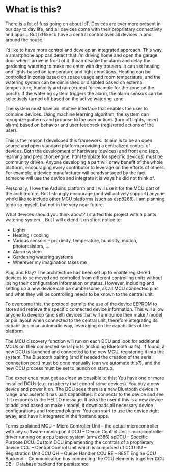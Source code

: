 # What is this?
There is a lot of fuss going on about IoT. Devices are ever more present in our day to day life, and all devices come with their proprietary connectivity and apps… But I’d like to have a central control over all devices in and around the house.

I’d like to have more control and develop an integrated approach. This way, a smartphone app can detect that I’m driving home and open the garage door when I arrive in front of it. It can disable the alarm and delay the gardening watering to make me enter with dry trousers. It can set heating and lights based on temperature and light conditions.
Heating can be controlled in zones based on space usage and room temperature, and the watering system can be diminished or disabled based on external temperature, humidity and rain (except for example for the zone on the porch). If the watering system triggers the alarm, the alarm sensors can be selectively turned off based on the active watering zone.

The system must have an intuitive interface that enables the user to combine devices. Using machine learning algorithm, the system can recognize patterns and propose to the user actions (turn off lights, insert alarm) based on behavior and user feedback (registered actions of the user).

This is the reason I developed this framework. Its aim is to be an open source and open standard platform providing a centralized control of devices. Both the development of hardware (devices) and front end (app, learning and prediction engine, html template for specific devices) must be community driven. Anyone developing a part will draw benefit of the whole platform, encouraging every contributor to leverage on the efforts of others. For example, a device manufacturer will be advantaged by the fact someone will use the device and integrate it is ways he did not think of.

Personally, I love the Arduino platform and I will use it for the MCU part of the architecture. But I strongly encourage (and will actively support) anyone who’d like to include other MCU platforms (such as esp8266). I am planning to do so myself, but not in the very near future.

What devices should you think about?
I started this project with a plants watering system… But I will extend it on short notice to:
-	Lights
-	Heating / cooling
-	Various sensors – proximity, temperature, humidity, motion, photoresistors, …
-	Alarm system
-	Gardening watering systems
-	Wherever my imagination takes me

Plug and Play?
The architecture has been set up to enable registered devices to be moved and controlled from different controlling units without losing their configuration information or status. However, including and setting up a new device can be cumbersome, as all MCU connected pins and what they will be controlling needs to be known to the central unit.

To overcome this, the protocol permits the use of the device EEPROM to store and retrieve the specific connected device information. This will allow anyone to develop (and sell) devices that will announce their make / model or pin layout when connected to the central unit, therefore integrating its capabilities in an automatic way, leveraging on the capabilities of the platform.

The MCU discovery function will run on each DCU and look for additional MCUs on their connected serial ports (including Bluetooth uarts). If found, a new DCU is launched and connected to the new MCU, registering it into the system. The Bluetooth pairing (and if needed the creation of the serial connection port) must be done manually (can we automate this?), and the new DCU process must be set to launch on startup.

The experience must get as close as possible to this: You have one or more installed DCUs (e.g. raspberry that control some devices). You buy a new device and power it on. The DCU sees there is a new Bluetooth device in range, and asserts it has uart capabilities. it connects to the device and see if it responds to the HELLO message. It asks the user if this is a new device to add, and based on make / model, it downloads all necessary device configurations and frontend plugins. You can start to use the device right away, and have it integrated in the frontend apps.

Terms explained
MCU – Micro Controller Unit – the actual microcontroller with any software running on it
DCU – Device Control Unit – microcontroller driver running on a cpu based system (arm/x386)
spDCU – Specific Purpose DCU. Custom DCU implementing the controls of a proprietary device
CCU – Central Control Unit which is composed of
	CCU RU – Registration Unit
	CCU QH – Queue Handler
	CCU RE – REST Engine
	CCU Backend – Communication bus connecting the CCU elements together
	CCU DB – Database backend for persistence
